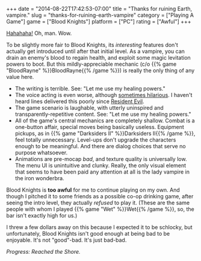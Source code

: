 +++
date = "2014-08-22T17:42:53-07:00"
title = "Thanks for ruining Earth, vampire."
slug = "thanks-for-ruining-earth-vampire"
category = ["Playing A Game"]
game = ["Blood Knights"]
platform = ["PC"]
rating = ["Awful"]
+++

<a href="https://www.youtube.com/watch?v=BU42HHdHM7M">Hahahaha!</a>  Oh, man.  Wow.

To be slightly more fair to Blood Knights, its <i>interesting</i> features don't actually get introduced until after that initial level.  As a vampire, you can drain an enemy's blood to regain health, and exploit some magic levitation powers to boot.  But this mildly-appreciable mechanic (c/o {{% game "BloodRayne" %}}BloodRayne{{% /game %}}) is really the only thing of any value here.

* The writing is terrible.  See: "Let me use my healing powers."
* The voice acting is even worse, although <a href="https://www.youtube.com/watch?v=UJUq4ErIV_Y#t=9m35s">sometimes hilarious</a>.  I haven't heard lines delivered this poorly since <a href="https://www.youtube.com/watch?v=pVyOCssIXgQ">Resident Evil</a>.
* The game scenario is laughable, with utterly uninspired and transparently-repetitive content.  See: "Let me use my healing powers."
* All of the game's central mechanics are completely shallow.  Combat is a one-button affair, special moves being basically useless.  Equipment pickups, as in {{% game "Darksiders II" %}}Darksiders II{{% /game %}}, feel totally unnecessary.  Level-ups don't upgrade the characters enough to be meaningful.  And there are dialog choices that serve no purpose whatsoever.
* Animations are pre-mocap <i>bad</i>, and texture quality is universally low.  The menu UI is unintuitive and clunky.  Really, the only visual element that seems to have been paid any attention at all is the lady vampire in the iron wonderbra.

Blood Knights is <b>too awful</b> for me to continue playing on my own.  And though I pitched it to some friends as a possible co-op drinking game, after seeing the intro level, they actually <i>refused</i> to play it.  (These are the same people with whom I played {{% game "Wet" %}}Wet{{% /game %}}, so, the bar isn't exactly high for us.)

I threw a few dollars away on this because I expected it to be schlocky, but unfortunately, Blood Knights isn't good enough at being bad to be enjoyable.  It's not "good"-bad.  It's just bad-bad.

<i>Progress: Reached the Shore.</i>
